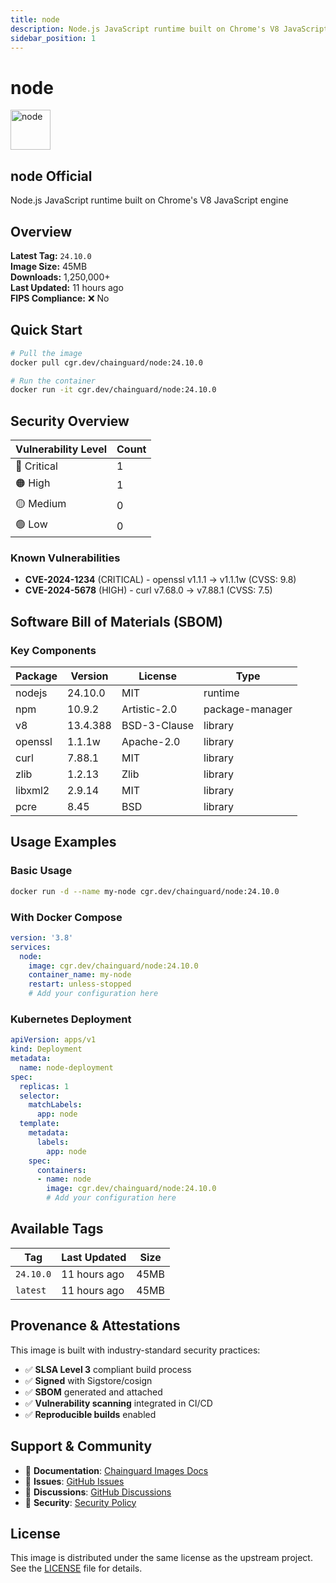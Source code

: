 ```yaml
---
title: node
description: Node.js JavaScript runtime built on Chrome's V8 JavaScript engine
sidebar_position: 1
---
```


# node


  <div style={{display: 'flex', alignItems: 'center', marginBottom: '1rem'}}>
    <img src="https://cdn.jsdelivr.net/gh/devicons/devicon/icons/nodejs/nodejs-original.svg" alt="node" width="64" height="64" style={{marginRight: '1rem'}} />
    <div>
      <h2 style={{margin: 0}}>node <span className="badge badge-official">Official</span></h2>
      <p style={{margin: 0, color: 'var(--ifm-color-emphasis-600)'}}>Node.js JavaScript runtime built on Chrome's V8 JavaScript engine</p>
    
  


## Overview

**Latest Tag:** `24.10.0`  
**Image Size:** 45MB  
**Downloads:** 1,250,000+  
**Last Updated:** 11 hours ago  
**FIPS Compliance:** ❌ No

## Quick Start

```bash
# Pull the image
docker pull cgr.dev/chainguard/node:24.10.0

# Run the container
docker run -it cgr.dev/chainguard/node:24.10.0
```

## Security Overview

| Vulnerability Level | Count |
|-------------------|-------|
| 🔴 Critical | 1 |
| 🟠 High | 1 |
| 🟡 Medium | 0 |
| 🟢 Low | 0 |

### Known Vulnerabilities

- **CVE-2024-1234** (CRITICAL) - openssl v1.1.1 → v1.1.1w (CVSS: 9.8)
- **CVE-2024-5678** (HIGH) - curl v7.68.0 → v7.88.1 (CVSS: 7.5)

## Software Bill of Materials (SBOM)

### Key Components

| Package | Version | License | Type |
|---------|---------|---------|------|
| nodejs | 24.10.0 | MIT | runtime |
| npm | 10.9.2 | Artistic-2.0 | package-manager |
| v8 | 13.4.388 | BSD-3-Clause | library |
| openssl | 1.1.1w | Apache-2.0 | library |
| curl | 7.88.1 | MIT | library |
| zlib | 1.2.13 | Zlib | library |
| libxml2 | 2.9.14 | MIT | library |
| pcre | 8.45 | BSD | library |

## Usage Examples

### Basic Usage

```bash
docker run -d --name my-node cgr.dev/chainguard/node:24.10.0
```

### With Docker Compose

```yaml
version: '3.8'
services:
  node:
    image: cgr.dev/chainguard/node:24.10.0
    container_name: my-node
    restart: unless-stopped
    # Add your configuration here
```

### Kubernetes Deployment

```yaml
apiVersion: apps/v1
kind: Deployment
metadata:
  name: node-deployment
spec:
  replicas: 1
  selector:
    matchLabels:
      app: node
  template:
    metadata:
      labels:
        app: node
    spec:
      containers:
      - name: node
        image: cgr.dev/chainguard/node:24.10.0
        # Add your configuration here
```

## Available Tags

| Tag | Last Updated | Size |
|-----|-------------|------|
| `24.10.0` | 11 hours ago | 45MB |
| `latest` | 11 hours ago | 45MB |

## Provenance & Attestations

This image is built with industry-standard security practices:

- ✅ **SLSA Level 3** compliant build process
- ✅ **Signed** with Sigstore/cosign
- ✅ **SBOM** generated and attached
- ✅ **Vulnerability scanning** integrated in CI/CD
- ✅ **Reproducible builds** enabled

## Support & Community

- 📖 **Documentation**: [Chainguard Images Docs](https://edu.chainguard.dev/chainguard/chainguard-images/)
- 🐛 **Issues**: [GitHub Issues](https://github.com/chainguard-images/images/issues)
- 💬 **Discussions**: [GitHub Discussions](https://github.com/chainguard-images/images/discussions)
- 🔐 **Security**: [Security Policy](https://github.com/chainguard-images/images/security/policy)

## License

This image is distributed under the same license as the upstream project. See the [LICENSE](https://github.com/chainguard-images/images/blob/main/LICENSE) file for details.
